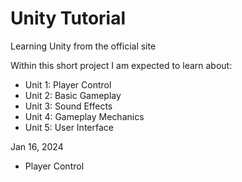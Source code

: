 # Unity Tutorial
Learning Unity from the official site

Within this short project I am expected to learn about:
- Unit 1: Player Control
- Unit 2: Basic Gameplay
- Unit 3: Sound Effects
- Unit 4: Gameplay Mechanics
- Unit 5: User Interface

Jan 16, 2024
- Player Control
